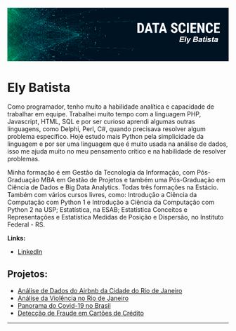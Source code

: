 <p align="center">
  <img src="banner2.png" >
</p>

# Ely Batista


Como programador, tenho muito a habilidade analítica e capacidade de trabalhar em equipe. Trabalhei muito tempo com a linguagem PHP, Javascript, HTML, SQL e por ser curioso aprendi algumas outras linguagens, como Delphi, Perl, C#,  quando precisava resolver algum problema específico. Hojé estudo mais Python pela simplicidade da linguagem e por ser uma linguagem que é muito usada na análise de dados, isso me ajuda muito no meu pensamento crítico e na habilidade de resolver problemas.

Minha formação é em Gestão da Tecnologia da Informação, com Pós-Graduação MBA em Gestão de Projetos e também uma Pós-Graduação em Ciência de Dados e Big Data Analytics. Todas três formações na Estácio. Também com vários cursos livres, como: Introdução a Ciência da Computação com Python 1 e Introdução a Ciência da Computação com Python 2 na USP; Estatística, na ESAB; Estatística Conceitos e Representações e Estatística Medidas de Posição e Dispersão, no Instituto Federal - RS.


**Links:**
* [LinkedIn](https://www.linkedin.com/in/elybjunior/)


## Projetos:

* [Análise de Dados do Airbnb da Cidade do Rio de Janeiro](https://bit.ly/3eCCEeT)
* [Análise da Violência no Rio de Janeiro](https://bit.ly/3hvexjn)
* [Panorama do Covid-19 no Brasil](https://bit.ly/2HjKIFQ)
* [Detecção de Fraude em Cartões de Crédito](https://bit.ly/3yS5Zf3)

---


